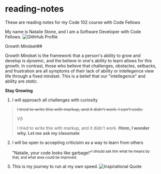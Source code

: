 # reading-notes
These are reading notes for my Code 102 course with Code Fellows



My name is Natalie Stone, and I am a Software Developer with Code Fellows. ![GithHub Profile](https://github.com/AgateHunter)


  
Growth Mindset##

Growth Mindset is the framework that a person's ability to grow and develop is *dynamic*, and the believe in one's ability to learn allows for this growth.
In contrast, those who believe that challenges, obstacles, setbacks, and frustration are all symptoms of their lack of ability or intellegence view life through a fixed mindset. This is a belief that our "intellegence" and ability are *static*. 

**Stay Growing**

1. I will approach all challenges with curiosity
> ~~I tried to write this with markup, and it didn't work. I can't code.~~
>
> *VS*
> 
> I tried to write this with markup, and it didn't work. **Hmm, I wonder why. Let me ask my classmate**
<P>
  
2. <p>I will be open to accepting criticisim as a way to learn from others
  
   "Natalie, your code looks like garbage!"<sup>I should ask him what he means by that, and what area could be improved.</sup>



3. This is my journey to run at my own speed.
   ![Inspirational Quote](https://quotefancy.com/media/wallpaper/3840x2160/184310-Robin-S-Sharma-Quote-Run-your-own-race-Who-cares-what-others-are.jpg)
